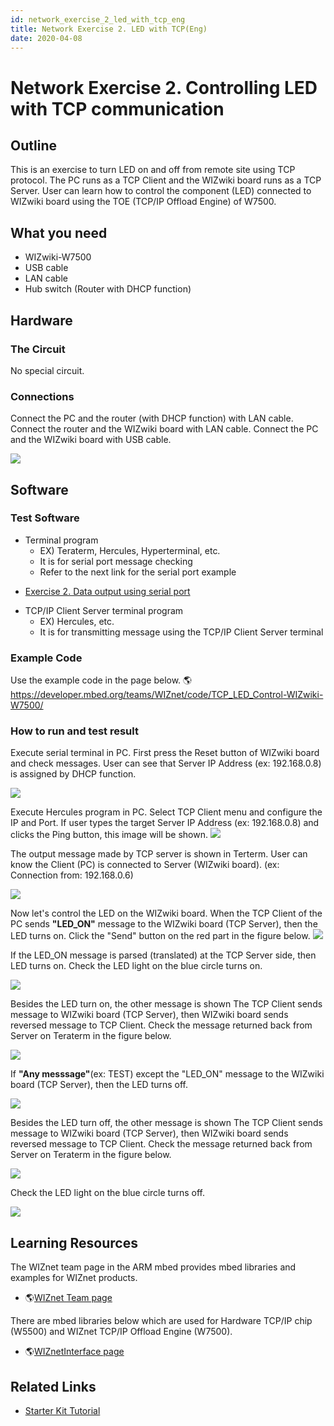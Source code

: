 ```yaml
---
id: network_exercise_2_led_with_tcp_eng
title: Network Exercise 2. LED with TCP(Eng)
date: 2020-04-08
---
```



# Network Exercise 2. Controlling LED with TCP communication

## Outline

This is an exercise to turn LED on and off from remote site using TCP
protocol. The PC runs as a TCP Client and the WIZwiki board runs as a
TCP Server. User can learn how to control the component (LED) connected
to WIZwiki board using the TOE (TCP/IP Offload Engine) of W7500.

## What you need

  - WIZwiki-W7500
  - USB cable
  - LAN cable
  - Hub switch (Router with DHCP function)

## Hardware

### The Circuit

No special circuit.

### Connections

Connect the PC and the router (with DHCP function) with LAN cable.
Connect the router and the WIZwiki board with LAN cable. Connect the PC
and the WIZwiki board with USB cable.

![](/img/products/wizwiki_mbed_kit/kit_en/tcp_loopback_system_config_en.png)


## Software

### Test Software

  - Terminal program
      - EX) Teraterm, Hercules, Hyperterminal, etc.
      - It is for serial port message checking
      - Refer to the next link for the serial port example




  * [Exercise 2. Data output using serial port](Exercise_2._Serial_port(Eng).md)


  - TCP/IP Client Server terminal program
      - EX) Hercules, etc.
      - It is for transmitting message using the TCP/IP Client Server
        terminal

### Example Code

Use the example code in the page below.
🌎https://developer.mbed.org/teams/WIZnet/code/TCP_LED_Control-WIZwiki-W7500/

### How to run and test result

Execute serial terminal in PC. First press the Reset button of WIZwiki
board and check messages. User can see that Server IP Address (ex:
192.168.0.8) is assigned by DHCP function.

![](/img/products/wizwiki_mbed_kit/kit_en/tcp_led_dhcp_1.jpg)

Execute Hercules program in PC. Select TCP Client menu and configure the
IP and Port. If user types the target Server IP Address (ex:
192.168.0.8) and clicks the Ping button, this image will be shown.
![](/img/products/wizwiki_mbed_kit/kit_en/tcp_led_client_1.jpg)

The output message made by TCP server is shown in Terterm. User can know
the Client (PC) is connected to Server (WIZwiki board). (ex: Connection
from: 192.168.0.6)

![](/img/products/wizwiki_mbed_kit/kit_en/tcp_led_server_1.jpg)

Now let's control the LED on the WIZwiki board. When the TCP Client of
the PC sends **"LED\_ON"** message to the WIZwiki board (TCP Server),
then the LED turns on. Click the "Send" button on the red part in the
figure below.
![](/img/products/wizwiki_mbed_kit/kit_en/tcp_led_on_client.jpg)

If the LED\_ON message is parsed (translated) at the TCP Server side,
then LED turns on. Check the LED light on the blue circle turns on.

![](/img/products/wizwiki_mbed_kit/kit_en/tcp_led_on_off.png)

Besides the LED turn on, the other message is shown The TCP Client sends
message to WIZwiki board (TCP Server), then WIZwiki board sends reversed
message to TCP Client. Check the message returned back from Server on
Teraterm in the figure below.

![](/img/products/wizwiki_mbed_kit/kit_en/tcp_led_on_server.jpg)

If **"Any messsage"**(ex: TEST) except the "LED\_ON" message to the
WIZwiki board (TCP Server), then the LED turns off.

![](https://github.com/Wiznet/document_framework/blob/master/static/img/products/wizwiki_mbed_kit/kit_en/tcp_led_off_client.jpg)

Besides the LED turn off, the other message is shown The TCP Client
sends message to WIZwiki board (TCP Server), then WIZwiki board sends
reversed message to TCP Client. Check the message returned back from
Server on Teraterm in the figure below.

![](/img/products/wizwiki_mbed_kit/kit_en/tcp_led_off_server.jpg)

Check the LED light on the blue circle turns off.

![](/img/products/wizwiki_mbed_kit/kit_en/tcp_led_on_off.png)


## Learning Resources

The WIZnet team page in the ARM mbed provides mbed libraries and
examples for WIZnet products.

  - 🌎[WIZnet Team page](https://developer.mbed.org/teams/WIZnet/)

There are mbed libraries below which are used for Hardware TCP/IP chip
(W5500) and WIZnet TCP/IP Offload Engine (W7500).

  - 🌎[WIZnetInterface page](https://developer.mbed.org/teams/WIZnet/code/WIZnetInterface/)
    

## Related Links

  * [Starter Kit Tutorial](Tutorial(Eng).md)
